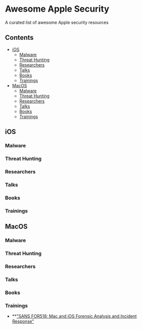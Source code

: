 # Awesome Apple Security
A curated list of awesome Apple security resources

## Contents
- [iOS](#iOS)
  - [Malware](#malware)
  - [Threat Hunting](#threat-hunting)
  - [Researchers](#researchers)
  - [Talks](#talks)
  - [Books](#books)
  - [Trainings](#trainings)
- [MacOS](#MacOS)
  - [Malware](#malware)
  - [Threat Hunting](#threat-hunting)
  - [Researchers](#researchers)
  - [Talks](#talks)
  - [Books](#books)
  - [Trainings](#trainings)


## iOS
### Malware
### Threat Hunting
### Researchers
### Talks
### Books
### Trainings

## MacOS
### Malware
### Threat Hunting
### Researchers
### Talks
### Books
### Trainings
- **["SANS FOR518: Mac and iOS Forensic Analysis and Incident Response"](https://www.sans.org/cyber-security-courses/mac-and-ios-forensic-analysis-and-incident-response/)
